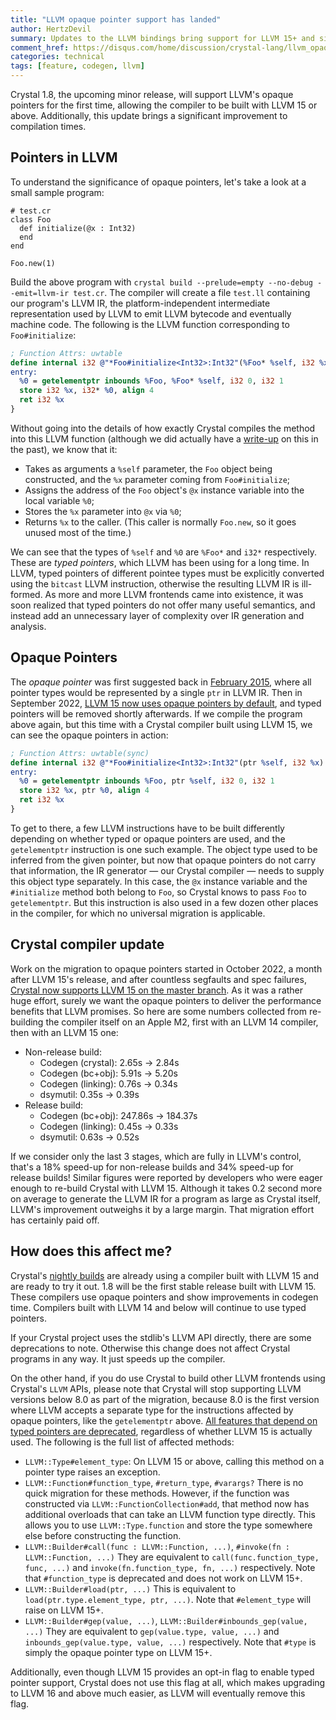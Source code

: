 ```yaml
---
title: "LLVM opaque pointer support has landed"
author: HertzDevil
summary: Updates to the LLVM bindings bring support for LLVM 15+ and significant improvements in codegen performance in the next release.
comment_href: https://disqus.com/home/discussion/crystal-lang/llvm_opaque_pointer_support_has_landed_99/
categories: technical
tags: [feature, codegen, llvm]
---
```


Crystal 1.8, the upcoming minor release, will support LLVM's opaque pointers for the first time, allowing the compiler to be built with LLVM 15 or above. Additionally, this update brings a significant improvement to compilation times.

## Pointers in LLVM

To understand the significance of opaque pointers, let's take a look at a small sample program:

```crystal
# test.cr
class Foo
  def initialize(@x : Int32)
  end
end

Foo.new(1)
```

Build the above program with `crystal build --prelude=empty --no-debug --emit=llvm-ir test.cr`. The compiler will create a file `test.ll` containing our program's LLVM IR, the platform-independent intermediate representation used by LLVM to emit LLVM bytecode and eventually machine code. The following is the LLVM function corresponding to `Foo#initialize`:

```llvm
; Function Attrs: uwtable
define internal i32 @"*Foo#initialize<Int32>:Int32"(%Foo* %self, i32 %x) #0 {
entry:
  %0 = getelementptr inbounds %Foo, %Foo* %self, i32 0, i32 1
  store i32 %x, i32* %0, align 4
  ret i32 %x
}
```

Without going into the details of how exactly Crystal compiles the method into this LLVM function (although we did actually have a [write-up](https://crystal-lang.org/2015/03/04/internals/) on this in the past), we know that it:

- Takes as arguments a `%self` parameter, the `Foo` object being constructed, and the `%x` parameter coming from `Foo#initialize`;
- Assigns the address of the `Foo` object's `@x` instance variable into the local variable `%0`;
- Stores the `%x` parameter into `@x` via `%0`;
- Returns `%x` to the caller. (This caller is normally `Foo.new`, so it goes unused most of the time.)

We can see that the types of `%self` and `%0` are `%Foo*` and `i32*` respectively. These are _typed pointers_, which LLVM has been using for a long time. In LLVM, typed pointers of different pointee types must be explicitly converted using the `bitcast` LLVM instruction, otherwise the resulting LLVM IR is ill-formed. As more and more LLVM frontends came into existence, it was soon realized that typed pointers do not offer many useful semantics, and instead add an unnecessary layer of complexity over IR generation and analysis.

## Opaque Pointers

The _opaque pointer_ was first suggested back in [February 2015](https://lists.llvm.org/pipermail/llvm-dev/2015-February/081822.html), where all pointer types would be represented by a single `ptr` in LLVM IR. Then in September 2022, [LLVM 15 now uses opaque pointers by default](https://releases.llvm.org/15.0.0/docs/OpaquePointers.html#version-support), and typed pointers will be removed shortly afterwards. If we compile the program above again, but this time with a Crystal compiler built using LLVM 15, we can see the opaque pointers in action:

```llvm
; Function Attrs: uwtable(sync)
define internal i32 @"*Foo#initialize<Int32>:Int32"(ptr %self, i32 %x) #0 {
entry:
  %0 = getelementptr inbounds %Foo, ptr %self, i32 0, i32 1
  store i32 %x, ptr %0, align 4
  ret i32 %x
}
```

To get to there, a few LLVM instructions have to be built differently depending on whether typed or opaque pointers are used, and the `getelementptr` instruction is one such example. The object type used to be inferred from the given pointer, but now that opaque pointers do not carry that information, the IR generator — our Crystal compiler — needs to supply this object type separately. In this case, the `@x` instance variable and the `#initialize` method both belong to `Foo`, so Crystal knows to pass `Foo` to `getelementptr`. But this instruction is also used in a few dozen other places in the compiler, for which no universal migration is applicable.

## Crystal compiler update

Work on the migration to opaque pointers started in October 2022, a month after LLVM 15's release, and after countless segfaults and spec failures, [Crystal now supports LLVM 15 on the master branch](https://github.com/crystal-lang/crystal/pull/13173). As it was a rather huge effort, surely we want the opaque pointers to deliver the performance benefits that LLVM promises. So here are some numbers collected from re-building the compiler itself on an Apple M2, first with an LLVM 14 compiler, then with an LLVM 15 one:

- Non-release build:
  - Codegen (crystal): 2.65s → 2.84s
  - Codegen (bc+obj): 5.91s → 5.20s
  - Codegen (linking): 0.76s → 0.34s
  - dsymutil: 0.35s → 0.39s
- Release build:
  - Codegen (bc+obj): 247.86s → 184.37s
  - Codegen (linking): 0.45s → 0.33s
  - dsymutil: 0.63s → 0.52s

If we consider only the last 3 stages, which are fully in LLVM's control, that's a 18% speed-up for non-release builds and 34% speed-up for release builds! Similar figures were reported by developers who were eager enough to re-build Crystal with LLVM 15. Although it takes 0.2 second more on average to generate the LLVM IR for a program as large as Crystal itself, LLVM's improvement outweighs it by a large margin. That migration effort has certainly paid off.

## How does this affect me?

Crystal's [nightly builds](https://crystal-lang.org/install/nightlies) are already using a compiler built with LLVM 15 and are ready to try it out. 1.8 will be the first stable release built with LLVM 15. These compilers use opaque pointers and show improvements in codegen time.
Compilers built with LLVM 14 and below will continue to use typed pointers.

If your Crystal project uses the stdlib's LLVM API directly, there are some deprecations to note. Otherwise this change does not affect Crystal programs in any way. It just speeds up the compiler.

On the other hand, if you do use Crystal to build other LLVM frontends using Crystal's `LLVM` APIs, please note that Crystal will stop supporting LLVM versions below 8.0 as part of the migration, because 8.0 is the first version where LLVM accepts a separate type for the instructions affected by opaque pointers, like the `getelementptr` above. [All features that depend on typed pointers are deprecated](https://github.com/crystal-lang/crystal/pull/13172), regardless of whether LLVM 15 is actually used. The following is the full list of affected methods:

- `LLVM::Type#element_type`:
  On LLVM 15 or above, calling this method on a pointer type raises an exception.
- `LLVM::Function#function_type`, `#return_type`, `#varargs?`
  There is no quick migration for these methods. However, if the function was constructed via `LLVM::FunctionCollection#add`, that method now has additional overloads that can take an LLVM function type directly. This allows you to use `LLVM::Type.function` and store the type somewhere else before constructing the function.
- `LLVM::Builder#call(func : LLVM::Function, ...)`, `#invoke(fn : LLVM::Function, ...)`
  They are equivalent to `call(func.function_type, func, ...)` and `invoke(fn.function_type, fn, ...)` respectively. Note that `#function_type` is deprecated and does not work on LLVM 15+.
- `LLVM::Builder#load(ptr, ...)`
  This is equivalent to `load(ptr.type.element_type, ptr, ...)`. Note that `#element_type` will raise on LLVM 15+.
- `LLVM::Builder#gep(value, ...)`, `LLVM::Builder#inbounds_gep(value, ...)`
  They are equivalent to `gep(value.type, value, ...)` and `inbounds_gep(value.type, value, ...)` respectively. Note that `#type` is simply the opaque pointer type on LLVM 15+.

Additionally, even though LLVM 15 provides an opt-in flag to enable typed pointer support, Crystal does not use this flag at all, which makes upgrading to LLVM 16 and above much easier, as LLVM will eventually remove this flag.
